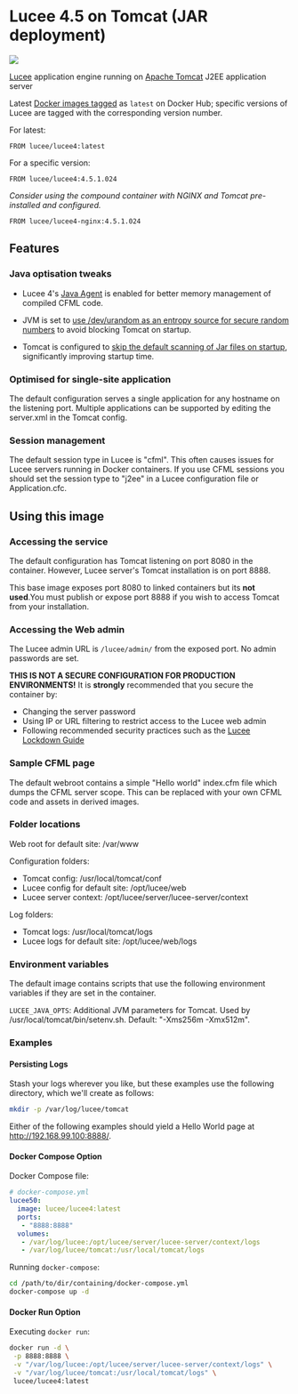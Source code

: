 # Lucee 4.5 on Tomcat (JAR deployment)

[![](https://badge.imagelayers.io/lucee/lucee4:latest.svg)](https://imagelayers.io/?images=lucee/lucee4:latest 'Get your own badge on imagelayers.io')

[Lucee](http://www.lucee.org/)  application engine running on [Apache Tomcat](https://tomcat.apache.org/) J2EE application server

Latest [Docker images tagged](https://registry.hub.docker.com/u/lucee/lucee-tomcat/tags/manage/) as `latest` on Docker Hub; specific versions of Lucee are tagged with the corresponding version number.

For latest:
```
FROM lucee/lucee4:latest
```

For a specific version:
```
FROM lucee/lucee4:4.5.1.024
```

_Consider using the compound container with NGINX and Tomcat pre-installed and configured._

```
FROM lucee/lucee4-nginx:4.5.1.024
```


## Features

### Java optisation tweaks

- Lucee 4's [Java Agent](http://blog.getrailo.com/post.cfm/railo-4-1-smarter-template-compilation) is enabled for better memory management of compiled CFML code.

- JVM is set to [use /dev/urandom as an entropy source for secure random numbers](http://support.run.pivotal.io/entries/59869725-Java-Web-Applications-Slow-Startup-or-Failing) to avoid blocking Tomcat on startup.

- Tomcat is configured to [skip the default scanning of Jar files on startup](http://www.gpickin.com/index.cfm/blog/how-to-get-your-tomcat-to-pounce-on-startup-not-crawl), significantly improving startup time.

### Optimised for single-site application

The default configuration serves a single application for any hostname on the listening port. Multiple applications can be supported by editing the server.xml in the Tomcat config.

### Session management

The default session type in Lucee is "cfml". This often causes issues for Lucee servers running in Docker containers. If you use CFML sessions you should set the session type to "j2ee" in a Lucee configuration file or Application.cfc.

## Using this image

### Accessing the service

The default configuration has Tomcat listening on port 8080 in the container. However, Lucee server's Tomcat installation is on port 8888.

This base image exposes port 8080 to linked containers but its **not used**.You must publish or expose port 8888 if you wish to access Tomcat from your installation.

### Accessing the Web admin

The Lucee admin URL is `/lucee/admin/` from the exposed port. No admin passwords are set.

**THIS IS NOT A SECURE CONFIGURATION FOR PRODUCTION ENVIRONMENTS!** It is **strongly** recommended that you secure the container by:

- Changing the server password
- Using IP or URL filtering to restrict access to the Lucee web admin
- Following recommended security practices such as the [Lucee Lockdown Guide](https://bitbucket.org/lucee/lucee/wiki/tips_and_tricks_Lockdown_Guide)

### Sample CFML page

The default webroot contains a simple "Hello world" index.cfm file which dumps the CFML server scope. This can be replaced with your own CFML code and assets in derived images.

### Folder locations

Web root for default site: /var/www

Configuration folders:

- Tomcat config: /usr/local/tomcat/conf
- Lucee config for default site: /opt/lucee/web
- Lucee server context: /opt/lucee/server/lucee-server/context

Log folders:

- Tomcat logs: /usr/local/tomcat/logs
- Lucee logs for default site: /opt/lucee/web/logs

### Environment variables

The default image contains scripts that use the following environment variables if they are set in the container.

`LUCEE_JAVA_OPTS`: Additional JVM parameters for Tomcat. Used by /usr/local/tomcat/bin/setenv.sh. Default: "-Xms256m -Xmx512m".

### Examples

#### Persisting Logs

Stash your logs wherever you like, but these examples use the following directory, which we'll create as follows:

```bash
mkdir -p /var/log/lucee/tomcat
```

Either of the following examples should yield a Hello World page at http://192.168.99.100:8888/.

#### Docker Compose Option

Docker Compose file:

```yaml
# docker-compose.yml
lucee50:
  image: lucee/lucee4:latest
  ports: 
   - "8888:8888"
  volumes:
   - /var/log/lucee:/opt/lucee/server/lucee-server/context/logs
   - /var/log/lucee/tomcat:/usr/local/tomcat/logs
```

Running `docker-compose`:

```bash
cd /path/to/dir/containing/docker-compose.yml
docker-compose up -d
```

#### Docker Run Option

Executing `docker run`:

```bash
docker run -d \
 -p 8888:8888 \
 -v "/var/log/lucee:/opt/lucee/server/lucee-server/context/logs" \
 -v "/var/log/lucee/tomcat:/usr/local/tomcat/logs" \
 lucee/lucee4:latest
```
